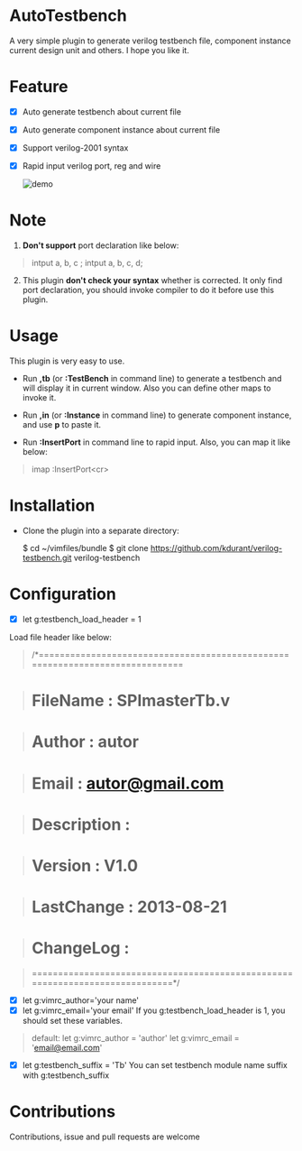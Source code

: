 # AutoTestbench
A very simple plugin to generate verilog testbench file, component instance current design unit and others.
I hope you like it.

# Feature
- [x] Auto generate testbench about current file

- [x] Auto generate component instance about current file

- [x] Support verilog-2001 syntax

- [x] Rapid input verilog port, reg and wire

  ![demo](https://f.cloud.github.com/assets/2704364/1078773/9e416ede-1533-11e3-8a98-4f5ddfdf0dd6.gif)

# Note
1. **Don't support** port declaration like below:
> intput      a,
> b, c ;
> intput      a, b, c, d;

2. This plugin **don't check your syntax** whether is corrected. It only find port declaration, you should invoke compiler to do it before use this plugin.

# Usage
This plugin is very easy to use.
* Run **,tb** (or **:TestBench** in command line) to generate a testbench and will display it in current window.
Also you can define other maps to invoke it.

* Run **,in** (or **:Instance** in command line) to generate component instance, and use **p** to paste it.

* Run **:InsertPort** in command line to rapid input. Also, you can map it like below:
> imap   <M-i>   :InsertPort<cr\>

# Installation
* Clone the plugin into a separate directory:

    $ cd ~/vimfiles/bundle
    $ git clone https://github.com/kdurant/verilog-testbench.git  verilog-testbench

# Configuration
- [x]    let g:testbench_load_header = 1

Load file header like below:
>    /*=============================================================================

>    # FileName    : SPImasterTb.v

>    # Author      : autor

>    # Email       : autor@gmail.com 

>    # Description :

>    # Version     : V1.0

>    # LastChange  : 2013-08-21

>    # ChangeLog   :

>    =============================================================================*/

- [x] let g:vimrc_author='your name'
- [x] let g:vimrc_email='your email'
If you g:testbench_load_header is 1, you should set these variables.
> default:
> let g:vimrc_author = 'author'
> let g:vimrc_email  = 'email@email.com'

- [x] let g:testbench_suffix = 'Tb'
You can set testbench module name suffix with g:testbench_suffix

# Contributions
Contributions, issue and pull requests are welcome
